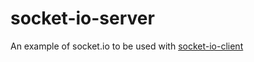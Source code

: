 # socket-io-server

An example of socket.io
to be used with [socket-io-client](https://github.com/hvilander/socket-io-client)
